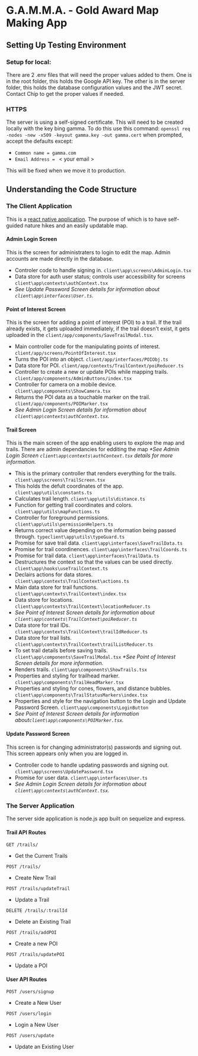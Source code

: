 # G.A.M.M.A. - Gold Award Map Making App

## Setting Up Testing Environment

### Setup for local:

There are 2 .env files that will need the proper values added to them. One is in the root folder, this holds the Google API key. The other is in the server folder, this holds the database configuration values and the JWT secret. Contact Chip to get the proper values if needed.

### HTTPS

The server is using a self-signed certificate. This will need to be created locally with the key bing gamma. To do this use this command:
`openssl req -nodes -new -x509 -keyout gamma.key -out gamma.cert`
when prompted, accept the defaults except:

- `Common name = gamma.com`
- `Email Address = ` < your email >

This will be fixed when we move it to production.

## Understanding the Code Structure

### The Client Application

This is a [react native application](https://reactnative.dev/). The purpose of which is to have self-guided nature hikes and an easily updatable map.

#### Admin Login Screen

This is the screen for administraters to login to edit the map. Admin accounts are made directly in the database.

- Controler code to handle signing in. `client\app\screens\AdminLogin.tsx`
- Data store for auth user status; controls user accessibility for screens `client\app\contexts\authContext.tsx` 
- _See Update Password Screen details for information about `client\app\interfaces\User.ts`._

#### Point of Interest Screen

This is the screen for adding a point of interest (POI) to a trail.
If the trail already exists, it gets uploaded immediately, if the trail doesn't exist,
it gets uploaded in the `client/app/components/SaveTrailModal.tsx`.

- Main controller code for the manipulating points of interest. `client/app/screens/PointOfInterest.tsx`
- Turns the POI into an object. `client/app/interfaces/POIObj.ts`
- Data store for POI. `client/app/contexts/TrailContext/poiReducer.ts`
- Controller to create a new or update POIs while mapping trails. `client/app/components/AdminButtons/index.tsx`
- Controller for camera on a mobile device. `client\app\components\ShowCamera.tsx`
- Returns the POI data as a touchable marker on the trail. `client/app/components/POIMarker.tsx`
- _See Admin Login Screen details for information about `client\app\contexts\authContext.tsx`._

#### Trail Screen

This is the main screen of the app enabling users to explore the map and trails. 
There are admin dependancies for edditing the map  _*See Admin Login Screen `client\app\contexts\authContext.tsx` details for more information._

- This is the primary controller that renders everything for the trails. `client\app\screens\TrailScreen.tsx`
- This holds the defult coordinates of the app. `client\app\utils\constants.ts`
- Calculates trail length. `client\app\utils\distance.ts`
- Function for getting trail coordinates and colors. `client\app\utils\mapFunctions.ts`
- Controller for foreground permissions. `client\app\utils\permissionHelpers.ts`
- Returns correct value depending on the information being passed through. `typeclient\app\utils\typeGuard.ts`
- Promise for save trail data. `client\app\interfaces\SaveTrailData.ts`
- Promise for trail coordinences. `client\app\interfaces\TrailCoords.ts`
- Promise for trail data. `client\app\interfaces\TrailData.ts`
- Destructures the context so that the values can be used directly. `client\app\hooks\useTrailContext.ts`
- Declairs actions for data stores. `client\app\contexts\TrailContext\actions.ts`
- Main data store for trail functions. `client\app\contexts\TrailContext\index.tsx`
- Data store for locations. `client\app\contexts\TrailContext\locationReducer.ts`
- _See Point of Interest Screen details for information about `client\app\contexts\TrailContext\poiReducer.ts`_
- Data store for trail IDs. `client\app\contexts\TrailContext\trailIdReducer.ts`
- Data store for trail lists. `client\app\contexts\TrailContext\trailListReducer.ts`
- To set trail details before saving trails. `client\app\components\SaveTrailModal.tsx`
 _*See Point of Interest Screen details for more information._
- Renders trails. `client\app\components\ShowTrails.tsx`
- Properties and styling for trailhead marker. `client\app\components\TrailHeadMarker.tsx`
- Properties and styling for cones, flowers, and distance bubbles. `client\app\components\TrailStatusMarkers\index.tsx`
- Properties and style for the navigation button to the Login and Update Password Screen. `client\app\components\LoginButton`
- _See Point of Interest Screen details for information about`client\app\components\POIMarker.tsx`._

#### Update Password Screen

This screen is for changing administrator(s) passwords and signing out.
This screen appears only when you are logged in.

- Controller code to handle updating passwords and signing out. `client\app\screens\UpdatePassword.tsx`
- Promise for user data. `client\app\interfaces\User.ts`
- _See Admin Login Screen details for information about `client\app\contexts\authContext.tsx`._

### The Server Application
The server side application is node.js app built on sequelize and express.

#### Trail API Routes

`GET /trails/`
- Get the Current Trails

`POST /trails/`
- Create New Trail

`POST /trails/updateTrail`
- Update a Trail

`DELETE /trails/:trailId`
- Delete an Existing Trail

`POST /trails/addPOI`
- Create a new POI

`POST /trails/updatePOI`
- Update a POI

#### User API Routes

`POST /users/signup`
- Create a New User

`POST /users/login`
- Login a New User

`POST /users/update`
- Update an Existing User